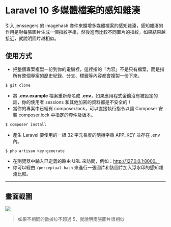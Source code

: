 # Laravel 10 多媒體檔案的感知雜湊

引入 jenssegers 的 imagehash 套件來擴增多媒體檔案的感知雜湊，感知雜湊的作用是對每張圖片生成一個指紋字串，然後進而比較不同圖片的指紋，如果結果越接近，就說明圖片越相似。

## 使用方式
- 把整個專案複製一份到你的電腦裡，這裡指的「內容」不是只有檔案，而是指所有整個專案的歷史紀錄、分支、標籤等內容都會複製一份下來。
```sh
$ git clone
```
- 將 __.env.example__ 檔案重新命名成 __.env__，如果應用程式金鑰沒有被設定的話，你的使用者 sessions 和其他加密的資料都是不安全的！
- 當你的專案中已經有 composer.lock，可以直接執行指令以讓 Composer 安裝 composer.lock 中指定的套件及版本。
```sh
$ composer install
```
- 產生 Laravel 要使用的一組 32 字元長度的隨機字串 APP_KEY 並存在 .env 內。
```sh
$ php artisan key:generate
```
- 在瀏覽器中輸入已定義的路由 URL 來訪問，例如：http://127.0.0.1:8000。
- 你可以經由 `/perceptual-hash` 來進行一張圖片和該圖片加入浮水印的感知雜湊比較。

----

## 畫面截圖
![](https://i.imgur.com/oU3xxvt.png)
> 如果不相同的數據位不超過 5，就說明兩張圖片很相似
